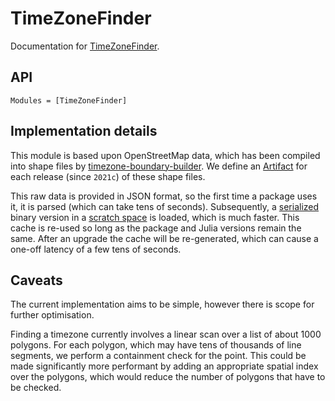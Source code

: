# TimeZoneFinder

Documentation for [TimeZoneFinder](https://github.com/tpgillam/TimeZoneFinder.jl).

## API

```@autodocs
Modules = [TimeZoneFinder]
```

## Implementation details

This module is based upon OpenStreetMap data, which has been compiled into shape files by [timezone-boundary-builder](https://github.com/evansiroky/timezone-boundary-builder).
We define an [Artifact](https://pkgdocs.julialang.org/v1/artifacts/) for each release (since `2021c`) of these shape files.

This raw data is provided in JSON format, so the first time a package uses it, it is parsed (which can take tens of seconds).
Subsequently, a [serialized](https://docs.julialang.org/en/v1/stdlib/Serialization/) binary version in a [scratch space](https://github.com/JuliaPackaging/Scratch.jl) is loaded, which is much faster.
This cache is re-used so long as the package and Julia versions remain the same.
After an upgrade the cache will be re-generated, which can cause a one-off latency of a few tens of seconds.

## Caveats

The current implementation aims to be simple, however there is scope for further optimisation.

Finding a timezone currently involves a linear scan over a list of about 1000 polygons.
For each polygon, which may have tens of thousands of line segments, we perform a containment check for the point.
This could be made significantly more performant by adding an appropriate spatial index over the polygons, which would reduce the number of polygons that have to be checked.
